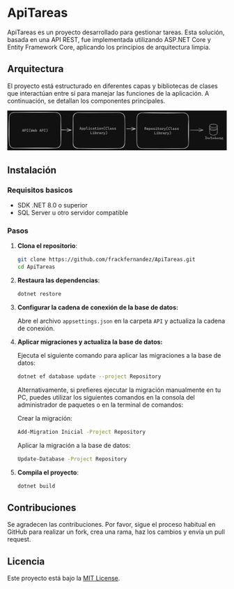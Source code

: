 # ApiTareas

ApiTareas es un proyecto desarrollado para gestionar tareas. Esta solución, basada en una API REST, fue implementada utilizando ASP.NET Core y Entity Framework Core, aplicando los principios de arquitectura limpia.

## Arquitectura

El proyecto está estructurado en diferentes capas y bibliotecas de clases que interactúan entre sí para manejar las funciones de la aplicación. A continuación, se detallan los componentes principales.

![Diagrama de la arquitectura](arquitectura.png)

## Instalación

### Requisitos basicos

- SDK .NET 8.0 o superior
- SQL Server u otro servidor compatible

### Pasos

1. **Clona el repositorio**:
    ```bash
    git clone https://github.com/frackfernandez/ApiTareas.git
    cd ApiTareas
    ```

2. **Restaura las dependencias**:
    ```bash
    dotnet restore
    ```

3. **Configurar la cadena de conexión de la base de datos:**

    Abre el archivo `appsettings.json` en la carpeta `API` y actualiza la cadena de conexión.

4. **Aplicar migraciones y actualiza la base de datos:**

    Ejecuta el siguiente comando para aplicar las migraciones a la base de datos:

    ```bash
    dotnet ef database update --project Repository
    ```

    Alternativamente, si prefieres ejecutar la migración manualmente en tu PC, puedes utilizar los siguientes comandos en la consola del administrador de paquetes o en la terminal de comandos:

    Crear la migración:

    ```bash
    Add-Migration Inicial -Project Repository
    ```

    Aplicar la migración a la base de datos:

    ```bash
    Update-Database -Project Repository

5. **Compila el proyecto**:
    ```bash
    dotnet build
    ```

## Contribuciones

Se agradecen las contribuciones. Por favor, sigue el proceso habitual en GitHub para realizar un fork, crea una rama, haz los cambios y envía un pull request.

## Licencia

Este proyecto está bajo la [MIT License](https://opensource.org/licenses/MIT).
